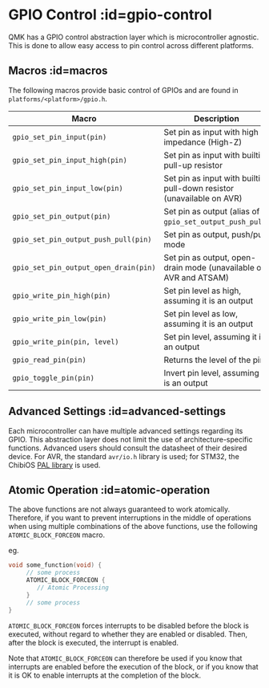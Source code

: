 # GPIO Control :id=gpio-control

QMK has a GPIO control abstraction layer which is microcontroller agnostic. This is done to allow easy access to pin control across different platforms.

## Macros :id=macros

The following macros provide basic control of GPIOs and are found in `platforms/<platform>/gpio.h`.

|Macro                                |Description                                                          |
|-------------------------------------|---------------------------------------------------------------------|
|`gpio_set_pin_input(pin)`            |Set pin as input with high impedance (High-Z)                        |
|`gpio_set_pin_input_high(pin)`       |Set pin as input with builtin pull-up resistor                       |
|`gpio_set_pin_input_low(pin)`        |Set pin as input with builtin pull-down resistor (unavailable on AVR)|
|`gpio_set_pin_output(pin)`           |Set pin as output (alias of `gpio_set_output_push_pull`)             |
|`gpio_set_pin_output_push_pull(pin)` |Set pin as output, push/pull mode                                    |
|`gpio_set_pin_output_open_drain(pin)`|Set pin as output, open-drain mode (unavailable on AVR and ATSAM)    |
|`gpio_write_pin_high(pin)`           |Set pin level as high, assuming it is an output                      |
|`gpio_write_pin_low(pin)`            |Set pin level as low, assuming it is an output                       |
|`gpio_write_pin(pin, level)`         |Set pin level, assuming it is an output                              |
|`gpio_read_pin(pin)`                 |Returns the level of the pin                                         |
|`gpio_toggle_pin(pin)`               |Invert pin level, assuming it is an output                           |

## Advanced Settings :id=advanced-settings

Each microcontroller can have multiple advanced settings regarding its GPIO. This abstraction layer does not limit the use of architecture-specific functions. Advanced users should consult the datasheet of their desired device. For AVR, the standard `avr/io.h` library is used; for STM32, the ChibiOS [PAL library](https://chibios.sourceforge.net/docs3/hal/group___p_a_l.html) is used.

## Atomic Operation :id=atomic-operation

The above functions are not always guaranteed to work atomically. Therefore, if you want to prevent interruptions in the middle of operations when using multiple combinations of the above functions, use the following `ATOMIC_BLOCK_FORCEON` macro.

eg.
```c
void some_function(void) {
     // some process
     ATOMIC_BLOCK_FORCEON {
        // Atomic Processing
     }
     // some process
}
```

`ATOMIC_BLOCK_FORCEON` forces interrupts to be disabled before the block is executed, without regard to whether they are enabled or disabled. Then, after the block is executed, the interrupt is enabled.

Note that `ATOMIC_BLOCK_FORCEON` can therefore be used if you know that interrupts are enabled before the execution of the block, or if you know that it is OK to enable interrupts at the completion of the block.
